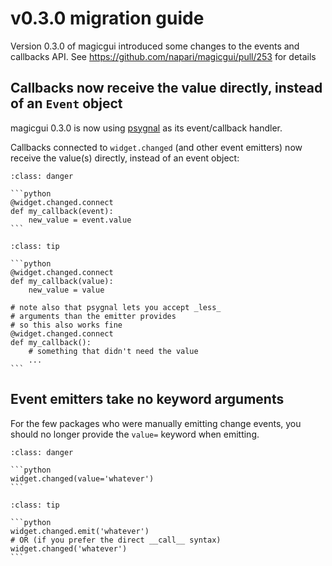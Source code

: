 # v0.3.0 migration guide

Version 0.3.0 of magicgui introduced some changes to the events and callbacks API.
See https://github.com/napari/magicgui/pull/253 for details

## Callbacks now receive the value directly, instead of an `Event` object

magicgui 0.3.0 is now using [psygnal](https://github.com/tlambert03/psygnal)
as its event/callback handler.

Callbacks connected to `widget.changed` (and other event emitters) now receive the
value(s) directly, instead of an event object:

````{admonition} **Old Method 👎**
:class: danger

```python
@widget.changed.connect
def my_callback(event):
    new_value = event.value
```
````

````{admonition} **New Method 👍**
:class: tip

```python
@widget.changed.connect
def my_callback(value):
    new_value = value

# note also that psygnal lets you accept _less_
# arguments than the emitter provides
# so this also works fine
@widget.changed.connect
def my_callback():
    # something that didn't need the value
    ...
```
````

## Event emitters take no keyword arguments

For the few packages who were manually emitting change events,
you should no longer provide the `value=` keyword when emitting.

````{admonition} **Old Method 👎**
:class: danger

```python
widget.changed(value='whatever')
```
````

````{admonition} **New Method 👍**
:class: tip

```python
widget.changed.emit('whatever')
# OR (if you prefer the direct __call__ syntax)
widget.changed('whatever')
```
````
